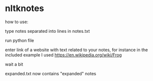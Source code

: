 # nltknotes

how to use:

type notes separated into lines in notes.txt

run python file

enter link of a website with text related to your notes, for instance in the included example I used https://en.wikipedia.org/wiki/Frog

wait a bit

expanded.txt now contains "expanded" notes

